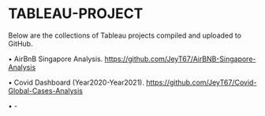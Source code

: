 # TABLEAU-PROJECT

Below are the collections of Tableau projects compiled and uploaded to GitHub.

• AirBnB Singapore Analysis. https://github.com/JeyT67/AirBNB-Singapore-Analysis

• Covid Dashboard (Year2020-Year2021). https://github.com/JeyT67/Covid-Global-Cases-Analysis

• -
